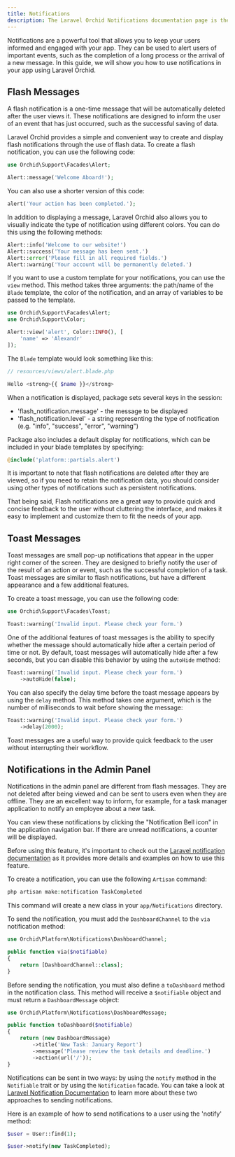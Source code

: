 ```yaml
---
title: Notifications
description: The Laravel Orchid Notifications documentation page is the ultimate resource for learning how to use the Orchid Notifications system to send real-time notifications to your users. Discover how to easily create and manage notification channels, customize notification templates, and send notifications through a variety of methods. Whether you're a beginner or an advanced developer, this page has everything you need to get started with Orchid Notifications.
---
```


Notifications are a powerful tool that allows you to keep your users informed and engaged with your app. They can be used to alert users of important events, such as the completion of a long process or the arrival of a new message. In this guide, we will show you how to use notifications in your app using Laravel Orchid.

## Flash Messages

A flash notification is a one-time message that will be automatically deleted after the user views it. These notifications are designed to inform the user of an event that has just occurred, such as the successful saving of data.

Laravel Orchid provides a simple and convenient way to create and display flash notifications through the use of flash data. To create a flash notification, you can use the following code:

```php
use Orchid\Support\Facades\Alert;

Alert::message('Welcome Aboard!');
```

You can also use a shorter version of this code:

```php
alert('Your action has been completed.');
```

In addition to displaying a message, Laravel Orchid also allows you to visually indicate the type of notification using different colors. You can do this using the following methods:

```php
Alert::info('Welcome to our website!')
Alert::success('Your message has been sent.')
Alert::error('Please fill in all required fields.')
Alert::warning('Your account will be permanently deleted.')
```

If you want to use a custom template for your notifications, you can use the `view` method. This method takes three arguments: the path/name of the `Blade` template, the color of the notification, and an array of variables to be passed to the template.

```php
use Orchid\Support\Facades\Alert;
use Orchid\Support\Color;

Alert::view('alert', Color::INFO(), [
    'name' => 'Alexandr'
]);
```

The `Blade` template would look something like this:

```php
// resources/views/alert.blade.php

Hello <strong>{{ $name }}</strong>
```


When a notification is displayed, package sets several keys in the session:
- 'flash_notification.message' - the message to be displayed
- 'flash_notification.level' - a string representing the type of notification (e.g. "info", "success", "error", "warning")


Package also includes a default display for notifications, which can be included in your blade templates by specifying:

```php
@include('platform::partials.alert')
```

It is important to note that flash notifications are deleted after they are viewed, so if you need to retain the notification data, you should consider using other types of notifications such as persistent notifications.

That being said, Flash notifications are a great way to provide quick and concise feedback to the user without cluttering the interface, and makes it easy to implement and customize them to fit the needs of your app.

## Toast Messages

Toast messages are small pop-up notifications that appear in the upper right corner of the screen. They are designed to briefly notify the user of the result of an action or event, such as the successful completion of a task. Toast messages are similar to flash notifications, but have a different appearance and a few additional features.

To create a toast message, you can use the following code:

```php
use Orchid\Support\Facades\Toast;

Toast::warning('Invalid input. Please check your form.')
```

One of the additional features of toast messages is the ability to specify whether the message should automatically hide after a certain period of time or not. By default, toast messages will automatically hide after a few seconds, but you can disable this behavior by using the `autoHide` method:

```php
Toast::warning('Invalid input. Please check your form.')
    ->autoHide(false);
```

You can also specify the delay time before the toast message appears by using the `delay` method. This method takes one argument, which is the number of milliseconds to wait before showing the message:

```php
Toast::warning('Invalid input. Please check your form.')
    ->delay(2000);
```

Toast messages are a useful way to provide quick feedback to the user without interrupting their workflow.

## Notifications in the Admin Panel

Notifications in the admin panel are different from flash messages. They are not deleted after being viewed and can be sent to users even when they are offline. They are an excellent way to inform, for example, for a task manager application to notify an employee about a new task.

You can view these notifications by clicking the "Notification Bell icon" in the application navigation bar. If there are unread notifications, a counter will be displayed.


Before using this feature, it's important to check out the [Laravel notification documentation](https://laravel.com/docs/notifications) as it provides more details and examples on how to use this feature.

To create a notification, you can use the following `Artisan` command:

```php
php artisan make:notification TaskCompleted
```


This command will create a new class in your `app/Notifications` directory.

To send the notification, you must add the `DashboardChannel` to the `via` notification method:


```php
use Orchid\Platform\Notifications\DashboardChannel;

public function via($notifiable)
{
    return [DashboardChannel::class];
}
```

Before sending the notification, you must also define a `toDashboard` method in the notification class. 
This method will receive a `$notifiable` object and must return a `DashboardMessage` object:

```php
use Orchid\Platform\Notifications\DashboardMessage;

public function toDashboard($notifiable)
{
    return (new DashboardMessage)
        ->title('New Task: January Report')
        ->message('Please review the task details and deadline.')
        ->action(url('/'));
}
```


Notifications can be sent in two ways: by using the `notify` method in the `Notifiable` trait or by using the `Notification` facade.
You can take a look at [Laravel Notification Documentation](https://laravel.com/docs/notifications#sending-notifications) to learn more about these two approaches to sending notifications.

Here is an example of how to send notifications to a user using the 'notify' method:

```php
$user = User::find(1);

$user->notify(new TaskCompleted);
```
